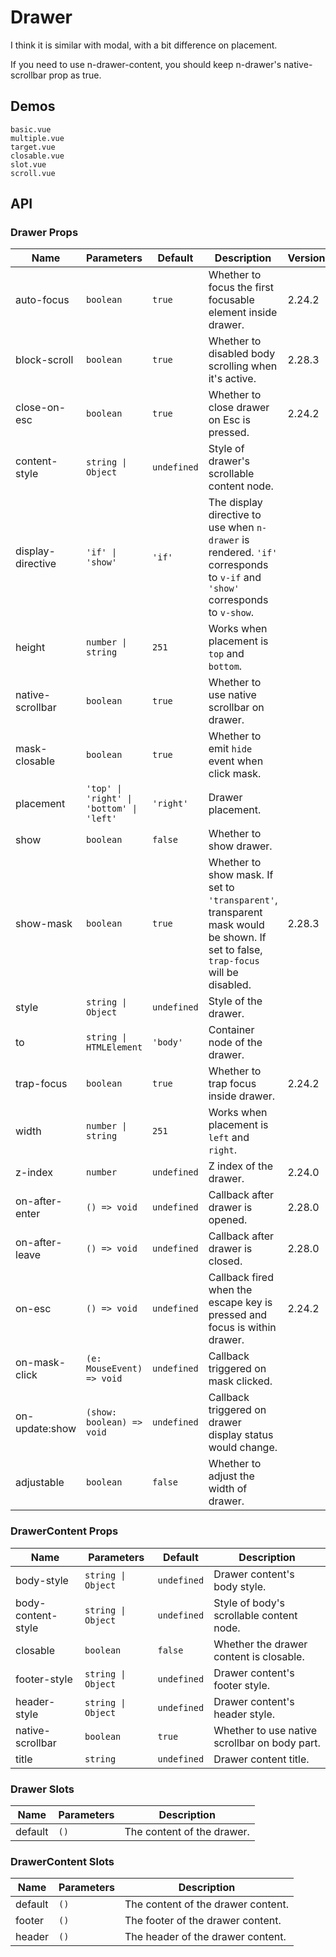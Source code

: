# Drawer

I think it is similar with modal, with a bit difference on placement.

<n-alert title="Caveat" type="warning">
  If you need to use <n-text code>n-drawer-content</n-text>, you should keep <n-text code>n-drawer</n-text>'s <n-text code>native-scrollbar</n-text> prop as <n-text code>true</n-text>.
</n-alert>

## Demos

```demo
basic.vue
multiple.vue
target.vue
closable.vue
slot.vue
scroll.vue
```

## API

### Drawer Props

| Name | Parameters | Default | Description | Version |
| --- | --- | --- | --- | --- |
| auto-focus | `boolean` | `true` | Whether to focus the first focusable element inside drawer. | 2.24.2 |
| block-scroll | `boolean` | `true` | Whether to disabled body scrolling when it's active. | 2.28.3 |
| close-on-esc | `boolean` | `true` | Whether to close drawer on Esc is pressed. | 2.24.2 |
| content-style | `string \| Object` | `undefined` | Style of drawer's scrollable content node. |  |
| display-directive | `'if' \| 'show'` | `'if'` | The display directive to use when `n-drawer` is rendered. `'if'` corresponds to `v-if` and `'show'` corresponds to `v-show`. |  |
| height | `number \| string` | `251` | Works when placement is `top` and `bottom`. |  |
| native-scrollbar | `boolean` | `true` | Whether to use native scrollbar on drawer. |  |
| mask-closable | `boolean` | `true` | Whether to emit `hide` event when click mask. |  |
| placement | `'top' \| 'right' \| 'bottom' \| 'left'` | `'right'` | Drawer placement. |  |
| show | `boolean` | `false` | Whether to show drawer. |  |
| show-mask | `boolean` | `true` | Whether to show mask. If set to `'transparent'`, transparent mask would be shown. If set to false, `trap-focus` will be disabled. | 2.28.3 |
| style | `string \| Object` | `undefined` | Style of the drawer. |  |
| to | `string \| HTMLElement` | `'body'` | Container node of the drawer. |  |
| trap-focus | `boolean` | `true` | Whether to trap focus inside drawer. | 2.24.2 |
| width | `number \| string` | `251` | Works when placement is `left` and `right`. |  |
| z-index | `number` | `undefined` | Z index of the drawer. | 2.24.0 |
| on-after-enter | `() => void` | `undefined` | Callback after drawer is opened. | 2.28.0 |
| on-after-leave | `() => void` | `undefined` | Callback after drawer is closed. | 2.28.0 |
| on-esc | `() => void` | `undefined` | Callback fired when the escape key is pressed and focus is within drawer. | 2.24.2 |
| on-mask-click | `(e: MouseEvent) => void` | `undefined` | Callback triggered on mask clicked. |  |
| on-update:show | `(show: boolean) => void` | `undefined` | Callback triggered on drawer display status would change. |  |
| adjustable | `boolean` | `false` | Whether to adjust the width of drawer. |  |

### DrawerContent Props

| Name | Parameters | Default | Description |
| --- | --- | --- | --- |
| body-style | `string \| Object` | `undefined` | Drawer content's body style. |
| body-content-style | `string \| Object` | `undefined` | Style of body's scrollable content node. |
| closable | `boolean` | `false` | Whether the drawer content is closable. |
| footer-style | `string \| Object` | `undefined` | Drawer content's footer style. |
| header-style | `string \| Object` | `undefined` | Drawer content's header style. |
| native-scrollbar | `boolean` | `true` | Whether to use native scrollbar on body part. |
| title | `string` | `undefined` | Drawer content title. |

### Drawer Slots

| Name    | Parameters | Description                |
| ------- | ---------- | -------------------------- |
| default | `()`       | The content of the drawer. |

### DrawerContent Slots

| Name    | Parameters | Description                        |
| ------- | ---------- | ---------------------------------- |
| default | `()`       | The content of the drawer content. |
| footer  | `()`       | The footer of the drawer content.  |
| header  | `()`       | The header of the drawer content.  |
